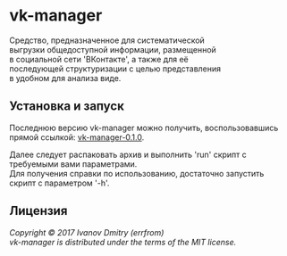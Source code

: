 # vk-manager

Средство, предназначенное для систематической  
выгрузки общедоступной информации, размещенной  
в социальной сети 'ВКонтакте', а также для её  
последующей структуризации с целью представления  
в удобном для анализа виде.  

## Установка и запуск

Последнюю версию vk-manager можно получить, воспользовавшись прямой ссылкой: [vk-manager-0.1.0](https://bitbucket.org/errfrom/vk-manager/downloads/vk-manager-0.1.0.zip).

Далее следует распаковать архив и выполнить 'run' скрипт с требуемыми вами параметрами.  
Для получения справки по использованию, достаточно запустить скрипт с параметром '-h'.  

## Лицензия

*Copyright © 2017 Ivanov Dmitry (errfrom)  
vk-manager is distributed under the terms of the MIT license.*